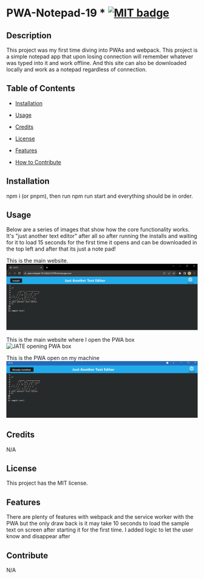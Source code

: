 # PWA-Notepad-19 * [![MIT badge](https://img.shields.io/badge/license-MIT-blue.svg "MIT badge")](https://choosealicense.com/licenses/mit/)

## Description

This project was my first time diving into PWAs  and webpack. This project is a simple notepad app that upon losing connection will remember whatever was typed into it and work offline. And this site can also be downloaded locally and work as a notepad regardless of connection.

## Table of Contents

* [Installation](#installation)

* [Usage](#usage)

* [Credits](#credits)

* [License](#license)

* [Features](#features)

* [How to Contribute](#contribute)

## Installation

npm i (or pnpm), then run npm run start and everything should be in order.

## Usage
Below are a series of images that show how the core functionality works. It's "just another text editor" after all so after running the installs and waiting for it to load 15 seconds for the first time it opens and can be downloaded in the top left and after that its just a note pad!

This is the main website.
![JATE webpage](https://github.com/zamorejake/PWA-Notepad-19/blob/main/images/rest19.png)

This is the main website where I open the PWA box
![JATE opening PWA box](https://github.com/zamorejake/PWA-Notepad-19/blob/main/imagesopen19.png)

This is the PWA open on my machine
![JATE PWA OPEN ON PC](https://github.com/zamorejake/PWA-Notepad-19/blob/main/images/pwa.png)

## Credits

N/A

## License

This project has the MIT license.

## Features

There are plenty of features with webpack and the service worker with the PWA but the only draw back is it may take 10 seconds to load the sample text on screen after starting it for the first time. I added logic to let the user know and disappear after

## Contribute

N/A
